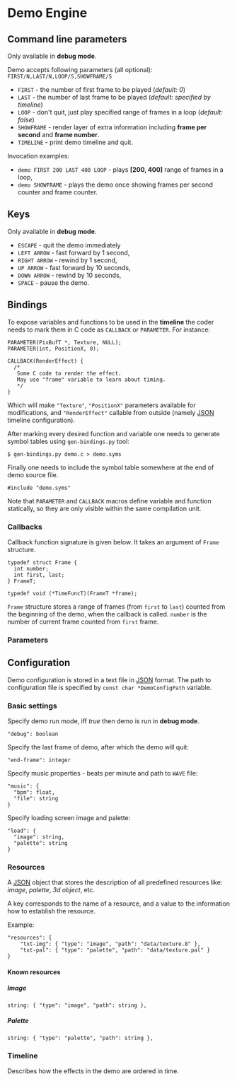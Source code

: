 Demo Engine
===

## Command line parameters

Only available in **debug mode**.

Demo accepts following parameters (all optional): `FIRST/N,LAST/N,LOOP/S,SHOWFRAME/S`

* `FIRST` - the number of first frame to be played (*default: 0*)
* `LAST` - the number of last frame to be played (*default: specified by timeline*)
* `LOOP` - don't quit, just play specified range of frames in a loop (*default: false*)
* `SHOWFRAME` - render layer of extra information including **frame per second** and **frame number**.
* `TIMELINE` - print demo timeline and quit.

Invocation examples:

* `demo FIRST 200 LAST 400 LOOP` - plays **[200, 400]** range of frames in a loop,
* `demo SHOWFRAME` - plays the demo once showing frames per second counter and frame counter.

## Keys

Only available in **debug mode**.

* `ESCAPE` - quit the demo immediately
* `LEFT ARROW` - fast forward by 1 second,
* `RIGHT ARROW` - rewind by 1 second,
* `UP ARROW` - fast forward by 10 seconds,
* `DOWN ARROW` - rewind by 10 seconds,
* `SPACE` - pause the demo.


## Bindings

To expose variables and functions to be used in the **timeline** the coder needs to mark them in C code as `CALLBACK` or `PARAMETER`. For instance:

```
PARAMETER(PixBufT *, Texture, NULL);
PARAMETER(int, PositionX, 0);

CALLBACK(RenderEffect) {
  /*
   Some C code to render the effect.
   May use "frame" variable to learn about timing.
   */
}
```

Which will make `"Texture"`, `"PositionX"` parameters available for modifications, and `"RenderEffect"` callable from outside (namely [JSON] timeline configuration).

After marking every desired function and variable one needs to generate symbol tables using `gen-bindings.py` tool:

```
$ gen-bindings.py demo.c > demo.syms
```

Finally one needs to include the symbol table somewhere at the end of demo source file.

```
#include "demo.syms"
```

Note that `PARAMETER` and `CALLBACK` macros define variable and function statically, so they are only visible within the same compilation unit.

### Callbacks

Callback function signature is given below. It takes an argument of `Frame` structure.

```
typedef struct Frame {
  int number;
  int first, last;
} FrameT;

typedef void (*TimeFuncT)(FrameT *frame);
```

`Frame` structure stores a range of frames (from `first` to `last`) counted from the beginning of the demo, when the callback is called. `number` is the number of current frame counted from `first` frame.

### Parameters

## Configuration

Demo configuration is stored in a text file in [JSON] format. The path to configuration file is specified by `const char *DemoConfigPath` variable.

[JSON]: (http://en.wikipedia.org/wiki/JSON)

### Basic settings

Specify demo run mode, iff *true* then demo is run in **debug mode**.

```
"debug": boolean
```

Specify the last frame of demo, after which the demo will quit:

```
"end-frame": integer
```

Specify music properties - beats per minute and path to ``WAVE`` file:

```
"music": {
  "bpm": float,
  "file": string
}
```

Specify loading screen image and palette:

```
"load": {
  "image": string,
  "palette": string
}
```

### Resources

A [JSON] object that stores the description of all predefined resources like: *image*, *palette*, *3d object*, etc. 

A key corresponds to the name of a resource, and a value to the information how to establish the resource.

Example:

```
"resources": {
    "txt-img": { "type": "image", "path": "data/texture.8" },
    "txt-pal": { "type": "palette", "path": "data/texture.pal" }
}
```

#### Known resources

##### Image

```
string: { "type": "image", "path": string },
```

##### Palette

```
string: { "type": "palette", "path": string },
```

### Timeline

Describes how the effects in the demo are ordered in time.
